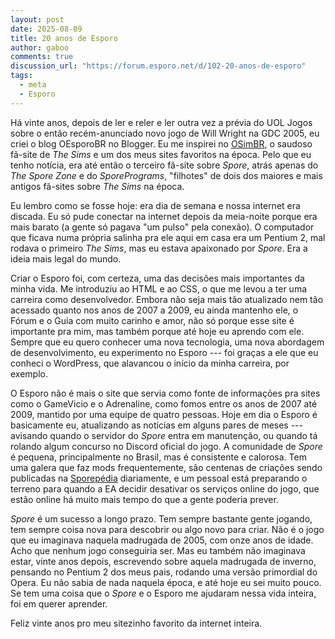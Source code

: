 ```yaml
---
layout: post
date: 2025-08-09
title: 20 anos de Esporo
author: gaboo
comments: true
discussion_url: "https://forum.esporo.net/d/102-20-anos-de-esporo"
tags:
  - meta
  - Esporo
---
```


Há vinte anos, depois de ler e reler e ler outra vez a prévia do UOL Jogos sobre o então recém-anunciado novo jogo de Will Wright na GDC 2005, eu criei o blog OEsporoBR no Blogger. Eu me inspirei no [OSimBR](https://osimbr.net/), o saudoso fã-site de _The Sims_ e um dos meus sites favoritos na época. Pelo que eu tenho notícia, era até então o terceiro fã-site sobre _Spore_, atrás apenas do _The Spore Zone_ e do _SporePrograms_, "filhotes" de dois dos maiores e mais antigos fã-sites sobre _The Sims_ na época.

Eu lembro como se fosse hoje: era dia de semana e nossa internet era discada. Eu só pude conectar na internet depois da meia-noite porque era mais barato (a gente só pagava "um pulso" pela conexão). O computador que ficava numa própria salinha pra ele aqui em casa era um Pentium 2, mal rodava o primeiro _The Sims_, mas eu estava apaixonado por _Spore_. Era a ideia mais legal do mundo.

Criar o Esporo foi, com certeza, uma das decisões mais importantes da minha vida. Me introduziu ao HTML e ao CSS, o que me levou a ter uma carreira como desenvolvedor. Embora não seja mais tão atualizado nem tão acessado quanto nos anos de 2007 a 2009, eu ainda mantenho ele, o Fórum e o Guia com muito carinho e amor, não só porque esse site é importante pra mim, mas também porque até hoje eu aprendo com ele. Sempre que eu quero conhecer uma nova tecnologia, uma nova abordagem de desenvolvimento, eu experimento no Esporo --- foi graças a ele que eu conheci o WordPress, que alavancou o início da minha carreira, por exemplo.

O Esporo não é mais o site que servia como fonte de informações pra sites como o GameVicio e o Adrenaline, como fomos entre os anos de 2007 até 2009, mantido por uma equipe de quatro pessoas. Hoje em dia o Esporo é basicamente eu, atualizando as notícias em alguns pares de meses --- avisando quando o servidor do _Spore_ entra em manutenção, ou quando tá rolando algum concurso no Discord oficial do jogo. A comunidade de _Spore_ é pequena, principalmente no Brasil, mas é consistente e calorosa. Tem uma galera que faz mods frequentemente, são centenas de criações sendo publicadas na [Sporepédia](https://www.spore.com/sporepedia) diariamente, e um pessoal está preparando o terreno para quando a EA decidir desativar os serviços online do jogo, que estão online há muito mais tempo do que a gente poderia prever.

_Spore_ é um sucesso a longo prazo. Tem sempre bastante gente jogando, tem sempre coisa nova para descobrir ou algo novo para criar. Não é o jogo que eu imaginava naquela madrugada de 2005, com onze anos de idade. Acho que nenhum jogo conseguiria ser. Mas eu também não imaginava estar, vinte anos depois, escrevendo sobre aquela madrugada de inverno, pensando no Pentium 2 dos meus pais, rodando uma versão primordial do Opera. Eu não sabia de nada naquela época, e até hoje eu sei muito pouco. Se tem uma coisa que o _Spore_ e o Esporo me ajudaram nessa vida inteira, foi em querer aprender.

Feliz vinte anos pro meu sitezinho favorito da internet inteira.
